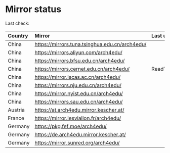 <script src="./time.js"></script>
# Mirror status
Last check: <script type="text/javascript">localize(1747456097.4355493);</script>

|Country|Mirror|Last update|
|:------|:-----|:----------|
|China|https://mirrors.tuna.tsinghua.edu.cn/arch4edu/|<script type="text/javascript">localize(1747421086);</script>|
|China|https://mirrors.aliyun.com/arch4edu/|<script type="text/javascript">localize(1747421086);</script>|
|China|https://mirrors.bfsu.edu.cn/arch4edu/|<script type="text/javascript">localize(1747421086);</script>|
|China|https://mirrors.cernet.edu.cn/arch4edu/|ReadTimeout|
|China|https://mirror.iscas.ac.cn/arch4edu/|<script type="text/javascript">localize(1747421086);</script>|
|China|https://mirrors.nju.edu.cn/arch4edu/|<script type="text/javascript">localize(1747378123);</script>|
|China|https://mirror.nyist.edu.cn/arch4edu/|<script type="text/javascript">localize(1747378123);</script>|
|China|https://mirrors.sau.edu.cn/arch4edu/|<script type="text/javascript">localize(1731653531);</script>|
|Austria|https://at.arch4edu.mirror.kescher.at/|<script type="text/javascript">localize(1747421086);</script>|
|France|https://mirror.lesviallon.fr/arch4edu/|<script type="text/javascript">localize(1747421086);</script>|
|Germany|https://pkg.fef.moe/arch4edu/|<script type="text/javascript">localize(1747421086);</script>|
|Germany|https://de.arch4edu.mirror.kescher.at/|<script type="text/javascript">localize(1747421086);</script>|
|Germany|https://mirror.sunred.org/arch4edu/|<script type="text/javascript">localize(1747421086);</script>|

<script src="./tablefilter/tablefilter.js"></script>
<script src="./table.js"></script>